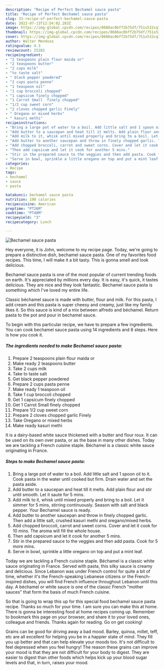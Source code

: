 ```yaml
---
description: "Recipe of Perfect Bechamel sauce pasta"
title: "Recipe of Perfect Bechamel sauce pasta"
slug: 33-recipe-of-perfect-bechamel-sauce-pasta
date: 2022-07-13T12:54:02.283Z
image: https://img-global.cpcdn.com/recipes/0688ac0bff2b75df/751x532cq70/bechamel-sauce-pasta-recipe-main-photo.jpg
thumbnail: https://img-global.cpcdn.com/recipes/0688ac0bff2b75df/751x532cq70/bechamel-sauce-pasta-recipe-main-photo.jpg
cover: https://img-global.cpcdn.com/recipes/0688ac0bff2b75df/751x532cq70/bechamel-sauce-pasta-recipe-main-photo.jpg
author: Walter Mendoza
ratingvalue: 4.3
reviewcount: 25282
recipeingredient:
- "2 teaspoons plain flour maida or"
- "2 teaspoons butter"
- "2 cups milk"
- "to taste salt"
- " black pepper powdered"
- "2 cups pasta penne"
- "1 teaspoon oil"
- "1 cup broccoli chopped"
- "1 capsicum finely chopped"
- "1 Carrot Small  finely chopped"
- "1/2 cup sweet corn"
- "2 cloves chopped garlic Finely"
- " Oregano or mixed herbs"
- " kasuri methi"
recipeinstructions:
- "Bring a large pot of water to a boil. Add little salt and 1 spoon oil to it. Cook pasta in the water until cooked but firm. Drain water and set the pasta aside."
- "Add butter to a saucepan and heat till it melts. Add plain flour and stir until smooth. Let it saute for 5 mins."
- "Add milk to it, whisk until mixed properly and bring to a boil. Let it simmer for 5 mins, stirring continuously. Season with salt and black pepper. Your Bechamel sauce is ready."
- "Add butter to another saucepan and throw in finely chopped garlic. Then add a little salt, crushed kasuri methi and oregano/mixed herbs."
- "Add chopped broccoli, carrot and sweet corns. Cover and let it cook for 10 mins. The aroma will fill the whole house."
- "Then add capsicum and let it cook for another 5 mins."
- "Stir in the prepared sauce to the veggies and then add pasta. Cook for 5 more mins."
- "Serve in bowl, sprinkle a little oregano on top and put a mint leaf."
categories:
- Recipe
tags:
- bechamel
- sauce
- pasta

katakunci: bechamel sauce pasta 
nutrition: 190 calories
recipecuisine: American
preptime: "PT26M"
cooktime: "PT48M"
recipeyield: "3"
recipecategory: Lunch

---
```



![Bechamel sauce pasta](https://img-global.cpcdn.com/recipes/0688ac0bff2b75df/751x532cq70/bechamel-sauce-pasta-recipe-main-photo.jpg)

Hey everyone, it is John, welcome to my recipe page. Today, we're going to prepare a distinctive dish, bechamel sauce pasta. One of my favorites food recipes. This time, I will make it a bit tasty. This is gonna smell and look delicious.

Bechamel sauce pasta is one of the most popular of current trending foods on earth. It's appreciated by millions every day. It is easy, it's quick, it tastes delicious. They are nice and they look fantastic. Bechamel sauce pasta is something which I've loved my entire life.

Classic béchamel sauce is made with butter, flour and milk. For this pasta, I add cream and this pasta is super cheesy and creamy, just like my family likes it. So this sauce is kind of a mix between alfredo and béchamel. Return pasta to the pot and pour in bechamel sauce.


To begin with this particular recipe, we have to prepare a few ingredients. You can cook bechamel sauce pasta using 14 ingredients and 8 steps. Here is how you cook it.

<!--inarticleads1-->

##### The ingredients needed to make Bechamel sauce pasta:

1. Prepare 2 teaspoons plain flour maida or
1. Make ready 2 teaspoons butter
1. Take 2 cups milk
1. Take to taste salt
1. Get  black pepper powdered
1. Prepare 2 cups pasta penne
1. Make ready 1 teaspoon oil
1. Take 1 cup broccoli chopped
1. Get 1 capsicum finely chopped
1. Get 1 Carrot Small  finely chopped
1. Prepare 1/2 cup sweet corn
1. Prepare 2 cloves chopped garlic Finely
1. Take  Oregano or mixed herbs
1. Make ready  kasuri methi


It is a dairy-based white sauce thickened with a butter and flour roux. It can be used on its own over pasta, or as the base in many other dishes. Today we are tackling a French cuisine staple. Béchamel is a classic white sauce originating in France. 

<!--inarticleads2-->

##### Steps to make Bechamel sauce pasta:

1. Bring a large pot of water to a boil. Add little salt and 1 spoon oil to it. Cook pasta in the water until cooked but firm. Drain water and set the pasta aside.
1. Add butter to a saucepan and heat till it melts. Add plain flour and stir until smooth. Let it saute for 5 mins.
1. Add milk to it, whisk until mixed properly and bring to a boil. Let it simmer for 5 mins, stirring continuously. Season with salt and black pepper. Your Bechamel sauce is ready.
1. Add butter to another saucepan and throw in finely chopped garlic. Then add a little salt, crushed kasuri methi and oregano/mixed herbs.
1. Add chopped broccoli, carrot and sweet corns. Cover and let it cook for 10 mins. The aroma will fill the whole house.
1. Then add capsicum and let it cook for another 5 mins.
1. Stir in the prepared sauce to the veggies and then add pasta. Cook for 5 more mins.
1. Serve in bowl, sprinkle a little oregano on top and put a mint leaf.


Today we are tackling a French cuisine staple. Béchamel is a classic white sauce originating in France. Served with pasta, this silky sauce is creamy and delicious. Since Lebanon was under French control for quite a bit of time, whether it&#39;s the French-speaking Lebanese citizens or the French-inspired dishes, you will find French influence throughout Lebanon until this day. A béchamel or white sauce is one of the classic French &#34;mother sauces&#34; that form the basis of much French cuisine. 

So that is going to wrap this up for this special food bechamel sauce pasta recipe. Thanks so much for your time. I am sure you can make this at home. There is gonna be interesting food at home recipes coming up. Remember to bookmark this page on your browser, and share it to your loved ones, colleague and friends. Thanks again for reading. Go on get cooking!

Grains can be good for driving away a bad mood. Barley, quinoa, millet, teff, etc are all excellent for helping you be in a happier state of mind. They fill you up better and that can help elevate your moods too. It's not difficult to feel depressed when you feel hungry! The reason these grains can improve your mood is that they are not difficult for your body to digest. They are easier to digest than other foods which helps kick up your blood sugar levels and that, in turn, raises your mood.

